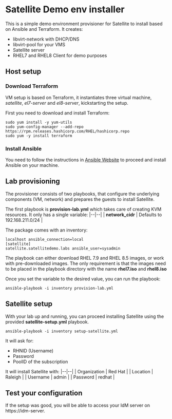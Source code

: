 # Satellite Demo env installer

This is a simple demo environment provisioner for Satellite to install based on Ansible and Terraform.
It creates:

- libvirt-network with DHCP/DNS
- libvirt-pool for your VMS
- Satellite server 
- RHEL7 and RHEL8 Client for demo purposes

## Host setup

### Download Terraform

VM setup is based on Terraform, it instantiates three virtual machine, *satellite*, *el7-server* and *el8-server*, kickstarting the setup.

First you need to download and install Terraform:

    sudo yum install -y yum-utils
    sudo yum-config-manager --add-repo https://rpm.releases.hashicorp.com/RHEL/hashicorp.repo
    sudo yum -y install terraform

### Install Ansible

You need to follow the instructions in [Ansible Website](https://docs.ansible.com/ansible/latest/installation_guide/intro_installation.html#installing-the-ansible-community-package) to proceed and install Ansible on your machine.

## Lab provisioning

The provisioner consists of two playbooks, that configure the underlying components (VM, network) and prepares the guests to install Satellite.

The first playbook is **provision-lab.yml** which takes care of creating KVM resources. It only has a single variable:
    |--|--|
    | **network_cidr** | Defaults to 192.168.211.0/24 |

The package comes with an inventory:

    localhost ansible_connection=local
    [satellite]
    satellite.satellitedemo.labs ansible_user=sysadmin

The playbook can either download RHEL 7.9 and RHEL 8.5 images, or work with pre-downloaded images. The only requirement is that the images need to be placed in the playbook directory with the name **rhel7.iso** and **rhel8.iso**


Once you set the variable to the desired value, you can run the playbook:

    ansible-playbook -i inventory provision-lab.yml

## Satellite setup

With your lab up and running, you can proceed installing Satellite using the provided **satellite-setup.yml** playbook.

    ansible-playbook -i inventory setup-satellite.yml

It will ask for:

- RHNID (Username)
- Password
- PoolID of the subscription

It will install Satellite with:
|--|--|
| Organization | Red Hat |
| Location | Raleigh  |
| Username | admin | 
| Password | redhat | 


## Test your configuration

If the setup was good, you will be able to access your IdM server on https://idm-server.<your-domain>